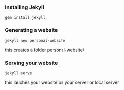 ### Installing Jekyll

```
gem install jekyll
```


### Generating a website

```
jekyll new personal-website
```

this creates a  folder personal-website/

### Serving your website 

```
jekyll serve
```

this lauches your website on your server or local server 


